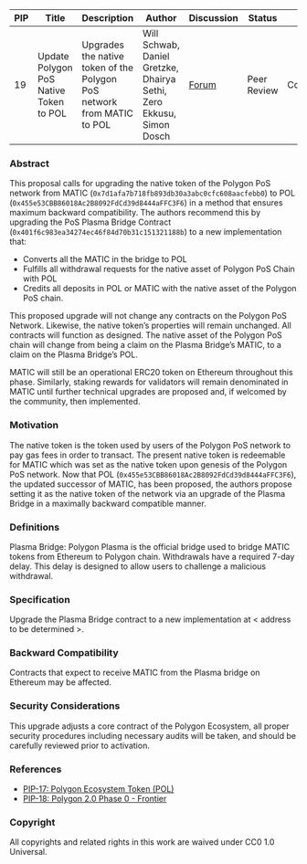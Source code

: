 | PIP| Title| Description| Author| Discussion | Status | Type | Date|
|-|-|-|-|-|-|-|-|
| 19 | Update Polygon PoS Native Token to POL| Upgrades the native token of the Polygon PoS network from MATIC to POL |Will Schwab, Daniel Gretzke, Dhairya Sethi, Zero Ekkusu, Simon Dosch | [Forum](https://forum.polygon.technology/t/pip-19-update-polygon-pos-native-token-to-pol/12914)| Peer Review | Contracts | 2023-09-14 |**

    

### Abstract

This proposal calls for upgrading the native token of the Polygon PoS network from MATIC (`0x7d1afa7b718fb893db30a3abc0cfc608aacfebb0`) to POL (`0x455e53CBB86018Ac2B8092FdCd39d8444aFFC3F6`) in a method that ensures maximum backward compatibility. The authors recommend this by upgrading the PoS Plasma Bridge Contract (`0x401f6c983ea34274ec46f84d70b31c151321188b`) to a new implementation that:

-   Converts all the MATIC in the bridge to POL 
-   Fulfills all withdrawal requests for the native asset of Polygon PoS Chain with POL 
-   Credits all deposits in POL or MATIC with the native asset of the Polygon PoS chain.

This proposed upgrade will not change any contracts on the Polygon PoS Network. Likewise, the native token’s properties will remain unchanged. All contracts will function as designed. The native asset of the Polygon PoS chain will change from being a claim on the Plasma Bridge’s MATIC, to a claim on the Plasma Bridge’s POL.

  

MATIC will still be an operational ERC20 token on Ethereum throughout this phase. Similarly, staking rewards for validators will remain denominated in MATIC until further technical upgrades are proposed and, if welcomed by the community, then implemented.

### Motivation

The native token is the token used by users of the Polygon PoS network to pay gas fees in order to transact. The present native token is redeemable for MATIC which was set as the native token upon genesis of the Polygon PoS network. Now that POL (`0x455e53CBB86018Ac2B8092FdCd39d8444aFFC3F6`), the updated successor of MATIC, has been proposed, the authors propose setting it as the native token of the network via an upgrade of the Plasma Bridge in a maximally backward compatible manner.

### Definitions

Plasma Bridge: Polygon Plasma is the official bridge used to bridge MATIC tokens from Ethereum to Polygon chain. Withdrawals have a required 7-day delay. This delay is designed to allow users to challenge a malicious withdrawal.

### Specification

Upgrade the Plasma Bridge contract to a new implementation at < address to be determined >.

### Backward Compatibility

Contracts that expect to receive MATIC from the Plasma bridge on Ethereum may be affected. 

### Security Considerations

This upgrade adjusts a core contract of the Polygon Ecosystem, all proper security procedures including necessary audits will be taken, and should be carefully reviewed prior to activation.
 
### References

-   [PIP-17: Polygon Ecosystem Token (POL)](https://github.com/maticnetwork/Polygon-Improvement-Proposals/blob/main/PIPs/PIP-17.md)
-   [PIP-18: Polygon 2.0 Phase 0 - Frontier](https://github.com/maticnetwork/Polygon-Improvement-Proposals/blob/main/PIPs/PIP-18.md)
    
### Copyright

All copyrights and related rights in this work are waived under CC0 1.0 Universal.
